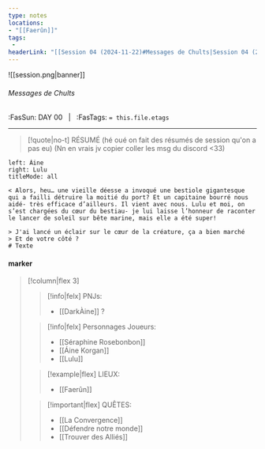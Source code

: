```yaml
---
type: notes
locations:
- "[[Faerûn]]"
tags:
 - 
headerLink: "[[Session 04 (2024-11-22)#Messages de Chults|Session 04 (2024-11-22)]]"
---
```


![[session.png|banner]]
###### Messages de Chults
<span class="sub2">:FasSun: DAY 00 &nbsp; | &nbsp; :FasTags: `= this.file.etags`</span>
___

> [!quote|no-t] RÉSUMÉ
> (hé oué on fait des résumés de session qu'on a pas eu)
> (Nn en vrais jv copier coller les msg du discord <33)

```dialogue
left: Áine
right: Lulu
titleMode: all

< Alors, heu… une vieille déesse a invoqué une bestiole gigantesque qui a failli détruire la moitié du port? Et un capitaine bourré nous aidé- très efficace d’ailleurs. Il vient avec nous. Lulu et moi, on s’est chargées du cœur du bestiau- je lui laisse l’honneur de raconter le lancer de soleil sur bête marine, mais elle a été super!

> J'ai lancé un éclair sur le cœur de la créature, ça a bien marché
> Et de votre côté ?
# Texte

```


#### marker
> [!column|flex 3]
>> [!info|felx] PNJs:
>> - [[DarkÀine]]  ? 
>
>> [!info|felx] Personnages Joueurs:
>> - [[Séraphine Rosebonbon]]
>> - [[Áine Korgan]]
>> - [[Lulu]]
>
>> [!example|flex] LIEUX:
>> - [[Faerûn]]
>
>> [!important|flex] QUÊTES:
>> - [[La Convergence]]
>> - [[Défendre notre monde]]
>> - [[Trouver des Alliés]]
>>
